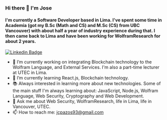### Hi there 👋 I'm Jose

<!--
**jcpazos/jcpazos** is a ✨ _special_ ✨ repository because its `README.md` (this file) appears on your GitHub profile.

Here are some ideas to get you started:
-->
#### I'm currently a Software Developer based in Lima. I've spent some time in Academia (got my B.Sc (Math and CS) and M.Sc (CS) from UBC Vancouver) with about half a year of industry experience during that. I then came back to Lima and have been working for WolframResearch for about 2 years.

[![Linkedin Badge](https://img.shields.io/badge/-justanotherlad-blue?style=flat-square&logo=Linkedin&logoColor=white&link=https://www.linkedin.com/in/jose-carlos-pazos/)](https://www.linkedin.com/in/jose-carlos-pazos/)

- 🔭 I’m currently working on integrating Blockchain technology to the Wolfram Language, and External Services. I'm also a part-time lecturer at UTEC in Lima.
- 🌱 I’m currently learning React.js, Blockchain technology.
- 📚 Always interested in learning more about new technologies. Some of the main stuff I'm always learning about: JavaScript, Node.js, Wolfram Language, Web Security, Cryptography and Web Development.
- 💬 Ask me about Web Security, WolframResearch, life in Lima, life in Vancouver, UTEC.
- 📫 How to reach me: jcpazos93@gmail.com

